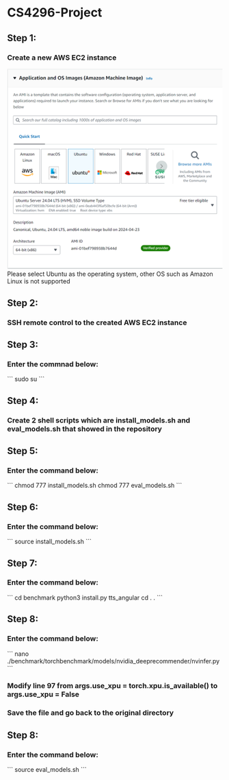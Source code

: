 # CS4296-Project

<h2>Step 1:</h2>
<h3>Create a new AWS EC2 instance</h3>
<img src="./img/AWS_EC2.png">
<span>Please select Ubuntu as the operating system, other OS such as Amazon Linux is not supported</span>

<h2>Step 2:</h2>
<h3>SSH remote control to the created AWS EC2 instance</h3>

<h2>Step 3:</h2>
<h3>Enter the commnad below:</h3>
```
sudo su
```

<h2>Step 4:</h2>
<h3>Create 2 shell scripts which are install_models.sh and eval_models.sh that showed in the repository</h3>

<h2>Step 5:</h2>
<h3>Enter the command below:</h3>
```
chmod 777 install_models.sh
chmod 777 eval_models.sh
```
<h2>Step 6:</h2>
<h3>Enter the command below:</h3>
```
source install_models.sh
```

<h2>Step 7:</h2>
<h3>Enter the command below:</h3>
```
cd benchmark
python3 install.py tts_angular
cd . .
```

<h2>Step 8:</h2>
<h3>Enter the command below:</h3>
```
nano ./benchmark/torchbenchmark/models/nvidia_deeprecommender/nvinfer.py
```
<h3>Modify line 97 from args.use_xpu = torch.xpu.is_available() to args.use_xpu = False</h3>
<h3>Save the file and go back to the original directory</h3>

<h2>Step 8:</h2>
<h3>Enter the command below:</h3>
```
source  eval_models.sh
```
